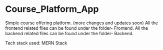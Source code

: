 # Course_Platform_App
Simple course offering platform. (more changes and updates soon)
All the frontend related files can be found under the folder- Frontend.
All the backend related files can be found under the folder- Backend.

Tech stack used: MERN Stack

